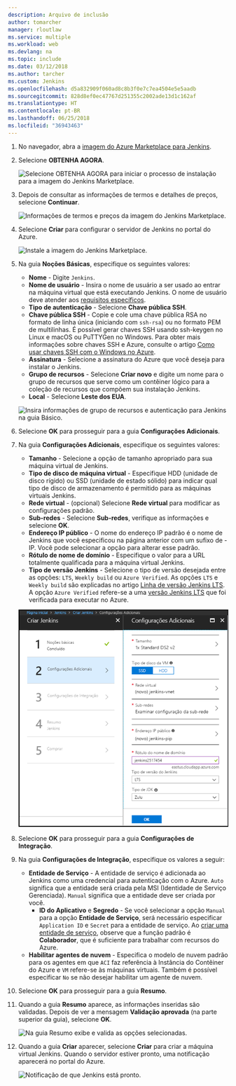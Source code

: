 ```yaml
---
description: Arquivo de inclusão
author: tomarcher
manager: rloutlaw
ms.service: multiple
ms.workload: web
ms.devlang: na
ms.topic: include
ms.date: 03/12/2018
ms.author: tarcher
ms.custom: Jenkins
ms.openlocfilehash: d5a832909f060ad8c8b3f0e7c7ea4504e5e5aadb
ms.sourcegitcommit: 828d8ef0ec47767d251355c2002ade13d1c162af
ms.translationtype: HT
ms.contentlocale: pt-BR
ms.lasthandoff: 06/25/2018
ms.locfileid: "36943463"
---
```

1. No navegador, abra a [imagem do Azure Marketplace para Jenkins](https://azuremarketplace.microsoft.com/marketplace/apps/azure-oss.jenkins?tab=Overview).

1. Selecione **OBTENHA AGORA**.

    ![Selecione OBTENHA AGORA para iniciar o processo de instalação para a imagem do Jenkins Marketplace.](./media/jenkins-install-from-azure-marketplace-image/jenkins-install-get-it-now.png)

1. Depois de consultar as informações de termos e detalhes de preços, selecione **Continuar**.

    ![Informações de termos e preços da imagem do Jenkins Marketplace.](./media/jenkins-install-from-azure-marketplace-image/jenkins-install-pricing-and-terms.png)

1. Selecione **Criar** para configurar o servidor de Jenkins no portal do Azure. 

    ![Instale a imagem do Jenkins Marketplace.](./media/jenkins-install-from-azure-marketplace-image/jenkins-install-create.png)

1. Na guia **Noções Básicas**, especifique os seguintes valores:

    - **Nome** - Digite `Jenkins`.
    - **Nome de usuário** - Insira o nome de usuário a ser usado ao entrar na máquina virtual que está executando Jenkins. O nome de usuário deve atender aos [requisitos específicos](/azure/virtual-machines/linux/faq#what-are-the-username-requirements-when-creating-a-vm).
    - **Tipo de autenticação** - Selecione **Chave pública SSH**.
    - **Chave pública SSH** - Copie e cole uma chave pública RSA no formato de linha única (iniciando com `ssh-rsa`) ou no formato PEM de multilinhas. É possível gerar chaves SSH usando ssh-keygen no Linux e macOS ou PuTTYGen no Windows. Para obter mais informações sobre chaves SSH e Azure, consulte o artigo [Como usar chaves SSH com o Windows no Azure](/azure/virtual-machines/linux/ssh-from-windows).
    - **Assinatura** - Selecione a assinatura do Azure que você deseja para instalar o Jenkins.
    - **Grupo de recursos** - Selecione **Criar novo** e digite um nome para o grupo de recursos que serve como um contêiner lógico para a coleção de recursos que compõem sua instalação Jenkins.
    - **Local** - Selecione **Leste dos EUA**.

    ![Insira informações de grupo de recursos e autenticação para Jenkins na guia Básico.](./media/jenkins-install-from-azure-marketplace-image/jenkins-configure-basic.png)

1. Selecione **OK** para prosseguir para a guia **Configurações Adicionais**. 

1. Na guia **Configurações Adicionais**, especifique os seguintes valores:

    - **Tamanho** - Selecione a opção de tamanho apropriado para sua máquina virtual de Jenkins.
    - **Tipo de disco de máquina virtual** - Especifique HDD (unidade de disco rígido) ou SSD (unidade de estado sólido) para indicar qual tipo de disco de armazenamento é permitido para as máquinas virtuais Jenkins.
    - **Rede virtual** - (opcional) Selecione **Rede virtual** para modificar as configurações padrão.
    - **Sub-redes** - Selecione **Sub-redes**, verifique as informações e selecione **OK**.
    - **Endereço IP público** - O nome do endereço IP padrão é o nome de Jenkins que você especificou na página anterior com um sufixo de - IP. Você pode selecionar a opção para alterar esse padrão.
    - **Rótulo de nome de domínio** - Especifique o valor para a URL totalmente qualificada para a máquina virtual Jenkins.
    - **Tipo de versão Jenkins** - Selecione o tipo de versão desejada entre as opções: `LTS`, `Weekly build` ou `Azure Verified`. As opções `LTS` e `Weekly build` são explicadas no artigo [Linha de versão Jenkins LTS](https://jenkins.io/download/lts/). A opção `Azure Verified` refere-se a uma [ versão Jenkins LTS](https://jenkins.io/download/lts/) que foi verificada para executar no Azure. 

    ![Insira as configurações de máquina virtual para Jenkins na guia Configurações.](./media/jenkins-install-from-azure-marketplace-image/jenkins-configure-settings.png)

1. Selecione **OK** para prosseguir para a guia **Configurações de Integração**.

1. Na guia **Configurações de Integração**, especifique os valores a seguir:

    - **Entidade de Serviço** - A entidade de serviço é adicionada ao Jenkins como uma credencial para autenticação com o Azure. `Auto` significa que a entidade será criada pela MSI (Identidade de Serviço Gerenciada). `Manual` significa que a entidade deve ser criada por você. 
        - **ID do Aplicativo** e **Segredo** - Se você selecionar a opção `Manual` para a opção **Entidade de Serviço**, será necessário especificar `Application ID` e `Secret` para a entidade de serviço. Ao [criar uma entidade de serviço](/cli/azure/create-an-azure-service-principal-azure-cli), observe que a função padrão é **Colaborador**, que é suficiente para trabalhar com recursos do Azure.
    - **Habilitar agentes de nuvem** - Especifica o modelo de nuvem padrão para os agentes em que `ACI` faz referência à Instância do Contêiner do Azure e `VM` refere-se às máquinas virtuais. Também é possível especificar `No` se não desejar habilitar um agente de nuvem.

1. Selecione **OK** para prosseguir para a guia **Resumo**.

1. Quando a guia **Resumo** aparece, as informações inseridas são validadas. Depois de ver a mensagem **Validação aprovada** (na parte superior da guia), selecione **OK**. 

    ![Na guia Resumo exibe e valida as opções selecionadas.](./media/jenkins-install-from-azure-marketplace-image/jenkins-configure-summary.png)

1. Quando a guia **Criar** aparecer, selecione **Criar** para criar a máquina virtual Jenkins. Quando o servidor estiver pronto, uma notificação aparecerá no portal do Azure.

    ![Notificação de que Jenkins está pronto.](./media/jenkins-install-from-azure-marketplace-image/jenkins-install-notification.png)
